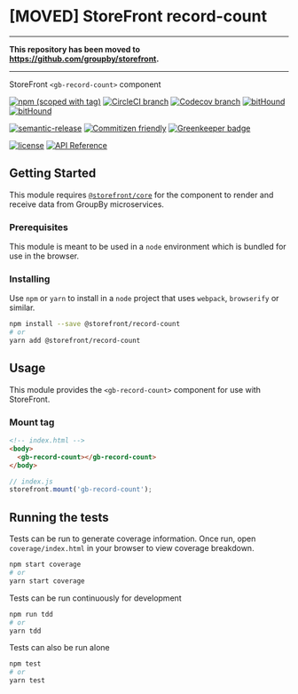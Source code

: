 # [MOVED] StoreFront record-count

* * *

**This repository has been moved to <https://github.com/groupby/storefront>.**

* * *

StoreFront `<gb-record-count>` component

[![npm (scoped with tag)](https://img.shields.io/npm/v/@storefront/record-count.svg?style=flat-square)](https://www.npmjs.com/package/@storefront/record-count)
[![CircleCI branch](https://img.shields.io/circleci/project/github/groupby/storefront-record-count/master.svg?style=flat-square)](https://circleci.com/gh/groupby/storefront-record-count/tree/master)
[![Codecov branch](https://img.shields.io/codecov/c/github/groupby/storefront-record-count/master.svg?style=flat-square)](https://codecov.io/gh/groupby/storefront-record-count)
[![bitHound](https://img.shields.io/bithound/code/github/groupby/storefront-record-count.svg?style=flat-square)](https://www.bithound.io/github/groupby/storefront-record-count)
[![bitHound](https://img.shields.io/bithound/dependencies/github/groupby/storefront-record-count.svg?style=flat-square)](https://www.bithound.io/github/groupby/storefront-record-count)

[![semantic-release](https://img.shields.io/badge/%20%20%F0%9F%93%A6%F0%9F%9A%80-semantic--release-e10079.svg?style=flat-square)](https://github.com/semantic-release/semantic-release)
[![Commitizen friendly](https://img.shields.io/badge/commitizen-friendly-brightgreen.svg?style=flat-square)](http://commitizen.github.io/cz-cli/)
[![Greenkeeper badge](https://badges.greenkeeper.io/groupby/storefront-record-count.svg)](https://greenkeeper.io/)

[![license](https://img.shields.io/github/license/mashape/apistatus.svg?style=flat-square)](https://choosealicense.com/licenses/mit/)
[![API Reference](https://img.shields.io/badge/API_reference-latest-blue.svg?style=flat-square)](https://groupby.github.io/storefront-record-count/)

## Getting Started

This module requires [`@storefront/core`](https://www.npmjs.com/package/@storefront/core) for the component to render
and receive data from GroupBy microservices.

### Prerequisites

This module is meant to be used in a `node` environment which is bundled for use in the browser.

### Installing

Use `npm` or `yarn` to install in a `node` project that uses `webpack`, `browserify` or similar.

```sh
npm install --save @storefront/record-count
# or
yarn add @storefront/record-count
```

## Usage

This module provides the `<gb-record-count>` component for use with StoreFront.

### Mount tag

```html
<!-- index.html -->
<body>
  <gb-record-count></gb-record-count>
</body>
```

```js
// index.js
storefront.mount('gb-record-count');
```

## Running the tests

Tests can be run to generate coverage information.
Once run, open `coverage/index.html` in your browser to view coverage breakdown.

```sh
npm start coverage
# or
yarn start coverage
```

Tests can be run continuously for development

```sh
npm run tdd
# or
yarn tdd
```

Tests can also be run alone

```sh
npm test
# or
yarn test
```

